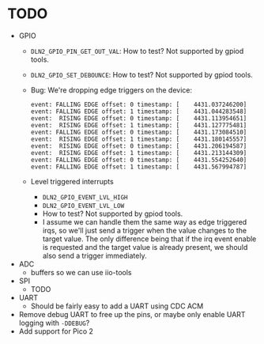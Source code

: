 # TODO

- GPIO
  - `DLN2_GPIO_PIN_GET_OUT_VAL`: How to test? Not supported by gpiod tools.
  - `DLN2_GPIO_SET_DEBOUNCE`: How to test? Not supported by gpiod tools.
  - Bug: We're dropping edge triggers on the device:

    ```text
    event: FALLING EDGE offset: 0 timestamp: [    4431.037246200]
    event: FALLING EDGE offset: 1 timestamp: [    4431.044283548]
    event:  RISING EDGE offset: 0 timestamp: [    4431.113954651]
    event:  RISING EDGE offset: 1 timestamp: [    4431.127775481]
    event: FALLING EDGE offset: 0 timestamp: [    4431.173084510]
    event:  RISING EDGE offset: 1 timestamp: [    4431.180145557]
    event:  RISING EDGE offset: 0 timestamp: [    4431.206194587]
    event:  RISING EDGE offset: 1 timestamp: [    4431.213144309]
    event: FALLING EDGE offset: 0 timestamp: [    4431.554252640]
    event: FALLING EDGE offset: 1 timestamp: [    4431.567994787]
    ```

  - Level triggered interrupts
    - `DLN2_GPIO_EVENT_LVL_HIGH`
    - `DLN2_GPIO_EVENT_LVL_LOW`
    - How to test? Not supported by gpiod tools.
    - I assume we can handle them the same way as edge triggered irqs, so we'll just send a trigger when the value changes to the target value. The only difference being that if the irq event enable is requested and the target value is already present, we should also send a trigger immediately.
- ADC
  - buffers so we can use iio-tools
- SPI
  - TODO
- UART
  - Should be fairly easy to add a UART using CDC ACM
- Remove debug UART to free up the pins, or maybe only enable UART logging with `-DDEBUG`?
- Add support for Pico 2
